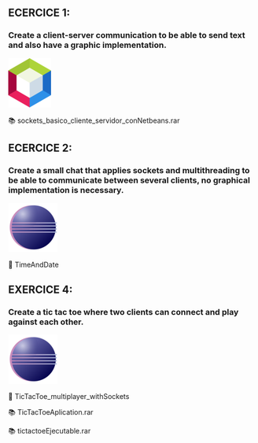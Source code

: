 ## 
## ECERCICE 1:
### Create a client-server communication to be able to send text and also have a graphic implementation.  
![](https://github.com/DamianPyCoder/DamianPyCoder/blob/main/icons/netbeans100.png)
  

:books: sockets_basico_cliente_servidor_conNetbeans.rar


## 
## ECERCICE 2:  
### Create a small chat that applies sockets and multithreading to be able to communicate between several clients, no graphical implementation is necessary.  
![](https://github.com/DamianPyCoder/DamianPyCoder/blob/main/icons/eclipse100.png)   

:open_file_folder: TimeAndDate


## 
## EXERCICE 4:
### Create a tic tac toe where two clients can connect and play against each other.  
![](https://github.com/DamianPyCoder/DamianPyCoder/blob/main/icons/eclipse100.png)    

:open_file_folder: TicTacToe_multiplayer_withSockets  

:books: TicTacToeAplication.rar  

:books: tictactoeEjecutable.rar

